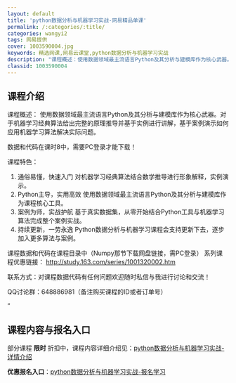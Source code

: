 ```yaml
---
layout: default
title: 'python数据分析与机器学习实战-网易精品单课'
permalink: /:categories/:title/
categories: wangyi2
tags: 网易提供
cover: 1003590004.jpg
keywords: 精选网课,网易云课堂,python数据分析与机器学习实战
description: "课程概述：使用数据领域最主流语言Python及其分析与建模库作为核心武器。对于机器学习经典算法给出完整的原理推导并基于实例进行讲解，基于案例演示如何应用机器学习算法解决实际问题。数据和代码在"
classid: 1003590004
---
```


## 课程介绍

课程概述：
使用数据领域最主流语言Python及其分析与建模库作为核心武器。对于机器学习经典算法给出完整的原理推导并基于实例进行讲解，基于案例演示如何应用机器学习算法解决实际问题。

数据和代码在课时8中，需要PC登录才能下载！

课程特色：
1.	通俗易懂，快速入门
对机器学习经典算法结合数学推导进行形象解释，实例演示。
2.	Python主导，实用高效
使用数据领域最主流语言Python及其分析与建模库作为课程核心工具。
3.	案例为师，实战护航
基于真实数据集，从零开始结合Python工具与机器学习算法完成整个案例实战。
4.	持续更新，一劳永逸
Python数据分析与机器学习课程会支持更新下去，逐步加入更多算法与案例。

课程数据和代码在课程目录中（Numpy那节下载网盘链接，需PC登录）
系列课程优惠链接：
http://study.163.com/series/1001320002.htm

联系方式：对课程数据代码有任何问题欢迎随时私信与我进行讨论和交流！

QQ讨论群：648886981（备注购买课程的ID或者订单号）

”

## 课程内容与报名入口

部分课程 **限时** 折扣中，课程内容详细介绍见：[python数据分析与机器学习实战-详情介绍](https://study.163.com/course/introduction/1003590004.htm?share=1&shareId=1025206652&utm_campaign=share&utm_medium=iphoneShare&utm_source=&utm_u=1025206652)

**优惠报名入口**：[python数据分析与机器学习实战-报名学习](https://study.163.com/course/introduction/1003590004.htm?share=1&shareId=1025206652&utm_campaign=share&utm_medium=iphoneShare&utm_source=&utm_u=1025206652)


